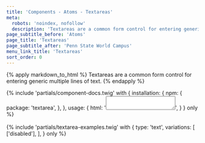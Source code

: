 ```yaml
---
title: 'Components - Atoms - Textareas'
meta:
  robots: 'noindex, nofollow'
  description: 'Textareas are a common form control for entering generic multiple lines of text.'
page_subtitle_before: 'Atoms'
page_title: 'Textareas'
page_subtitle_after: 'Penn State World Campus'
menu_link_title: 'Textareas'
sort_order: 0
---
```

{% apply markdown_to_html %}
  Textareas are a common form control for entering generic multiple lines of text.
{% endapply %}

{% include 'partials/component-docs.twig' with {
  installation: {
    npm: {
      package: 'textarea',
    },
  },
  usage: {
    html: '<textarea></textarea>',
  }
} only %}
<br>
<br>
{% include 'partials/textarea-examples.twig' with {
  type: 'text',
  variations: [
    ['disabled'],
  ],
} only %}